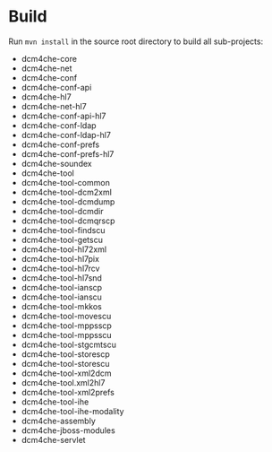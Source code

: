 Build
=====

Run `mvn install` in the source root directory to build all sub-projects:

* dcm4che-core
* dcm4che-net
* dcm4che-conf
* dcm4che-conf-api
* dcm4che-hl7
* dcm4che-net-hl7
* dcm4che-conf-api-hl7
* dcm4che-conf-ldap
* dcm4che-conf-ldap-hl7
* dcm4che-conf-prefs
* dcm4che-conf-prefs-hl7
* dcm4che-soundex
* dcm4che-tool
* dcm4che-tool-common
* dcm4che-tool-dcm2xml
* dcm4che-tool-dcmdump
* dcm4che-tool-dcmdir
* dcm4che-tool-dcmqrscp
* dcm4che-tool-findscu
* dcm4che-tool-getscu
* dcm4che-tool-hl72xml
* dcm4che-tool-hl7pix
* dcm4che-tool-hl7rcv
* dcm4che-tool-hl7snd
* dcm4che-tool-ianscp
* dcm4che-tool-ianscu
* dcm4che-tool-mkkos
* dcm4che-tool-movescu
* dcm4che-tool-mppsscp
* dcm4che-tool-mppsscu
* dcm4che-tool-stgcmtscu
* dcm4che-tool-storescp
* dcm4che-tool-storescu
* dcm4che-tool-xml2dcm
* dcm4che-tool.xml2hl7
* dcm4che-tool-xml2prefs
* dcm4che-tool-ihe
* dcm4che-tool-ihe-modality
* dcm4che-assembly
* dcm4che-jboss-modules
* dcm4che-servlet
